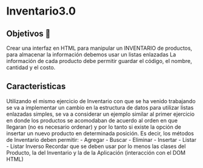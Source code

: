 # Inventario3.0

## Objetivos 🥅

Crear una interfaz en HTML para manipular un INVENTARIO de productos, para almacenar la información debemos usar un listas enlazadas
La información de cada producto debe permitir guardar el código, el nombre,  cantidad y el costo.


## Caracteristicas

Utilizando el mismo ejercicio de Inventario con que se ha venido trabajando se va a implementar un cambio en la estructura de datos para utilizar listas enlazadas simples, se va a considerar un ejemplo similar al primer ejercicio en donde los productos se acomodaban de acuerdo al orden en que llegaran (no es necesario ordenar) y por lo tanto si existe la opción de insertar un nuevo producto en determinada posición.
Es decir, los métodos de Inventario deben permitir:
    - Agregar
    - Buscar
    - Eliminar
    - Insertar
    - Listar
    - Listar Inverso 
Recordar que se deben usar por lo menos las clases del Producto, la del Inventario y la de la Aplicación (interacción con el DOM HTML)